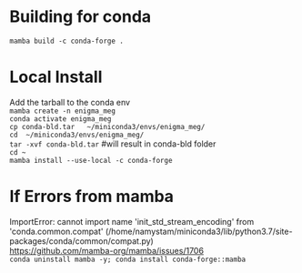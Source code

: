 # Building for conda
`mamba build -c conda-forge .`

# Local Install 
Add the tarball to the conda env <br>
`mamba create -n enigma_meg` <br>
`conda activate enigma_meg` <br>
`cp conda-bld.tar   ~/miniconda3/envs/enigma_meg/` <br>
`cd  ~/miniconda3/envs/enigma_meg/`<br>
`tar -xvf conda-bld.tar`   #will result in conda-bld folder <br>
`cd ~`<br>
`mamba install --use-local -c conda-forge` <br>

#  If Errors from mamba 
ImportError: cannot import name 'init_std_stream_encoding' from 'conda.common.compat' (/home/namystam/miniconda3/lib/python3.7/site-packages/conda/common/compat.py) <br>
https://github.com/mamba-org/mamba/issues/1706 <br>
`conda uninstall mamba -y; conda install conda-forge::mamba` <br>
